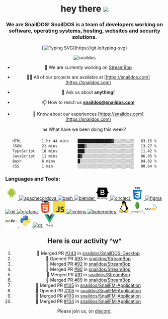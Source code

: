 <h1 align="center">hey there <img src="https://media.giphy.com/media/hvRJCLFzcasrR4ia7z/giphy.gif" width="25px"></h1>
<h3 align="center">We are SnailDOS! SnailDOS is a team of developers working on software, operating systems, hosting, websites and security solutions.</h3>

<div align="center">

[![Typing SVG](https://readme-typing-svg.herokuapp.com?color=%23F7BD27&center=true&multiline=true&lines=We+love+coding!;We+support+open+source!;So%2C+check+our+repos+and+follow+us!+;Star+our+work!+It+keeps+us+motivated.)](https://git.io/typing-svg)

</div>

<p align="center"> <img src="https://komarev.com/ghpvc/?username=snaildos&label=Profile%20views&color=0e75b6&style=flat" alt="snaildos" /> </p>

<div align="center">

- 🔭 We are currently working on [StreamBop](https://snaildos.com/streambop)

- 👨‍💻 All of our projects are available at [https://snaildos.com](https://snaildos.com)

- 💬 Ask us about **anything!**

- 📫 How to reach us **snaildos@snaildos.com**

- 📄 Know about our experiences [https://snaildos.com](https://snaildos.com)
</div>

<p align="center">📊 What have we been doing this week?</p>

<div align="center">

<!--START_SECTION:waka-->

```text
HTML         1 hr 44 mins    ███████████████▓░░░░░░░░░   63.15 %
JSON         21 mins         ███▒░░░░░░░░░░░░░░░░░░░░░   13.27 %
TypeScript   18 mins         ███░░░░░░░░░░░░░░░░░░░░░░   11.42 %
JavaScript   11 mins         █▓░░░░░░░░░░░░░░░░░░░░░░░   06.95 %
Bash         6 mins          █░░░░░░░░░░░░░░░░░░░░░░░░   04.02 %
CSS          1 min           ░░░░░░░░░░░░░░░░░░░░░░░░░   00.64 %
```

<!--END_SECTION:waka-->

</div>

<div align="center">

<h3 align="left">Languages and Tools:</h3>
<p align="left"> <a href="https://developer.android.com" target="_blank"> <img src="https://raw.githubusercontent.com/devicons/devicon/master/icons/android/android-original-wordmark.svg" alt="android" width="40" height="40"/> </a> <a href="https://cordova.apache.org/" target="_blank"> <img src="https://www.vectorlogo.zone/logos/apache_cordova/apache_cordova-icon.svg" alt="apachecordova" width="40" height="40"/> </a> <a href="https://www.gnu.org/software/bash/" target="_blank"> <img src="https://www.vectorlogo.zone/logos/gnu_bash/gnu_bash-icon.svg" alt="bash" width="40" height="40"/> </a> <a href="https://www.blender.org/" target="_blank"> <img src="https://download.blender.org/branding/community/blender_community_badge_white.svg" alt="blender" width="40" height="40"/> </a> <a href="https://getbootstrap.com" target="_blank"> <img src="https://raw.githubusercontent.com/devicons/devicon/master/icons/bootstrap/bootstrap-plain-wordmark.svg" alt="bootstrap" width="40" height="40"/> </a> <a href="https://circleci.com" target="_blank"> <img src="https://www.vectorlogo.zone/logos/circleci/circleci-icon.svg" alt="circleci" width="40" height="40"/> </a> <a href="https://www.w3schools.com/css/" target="_blank"> <img src="https://raw.githubusercontent.com/devicons/devicon/master/icons/css3/css3-original-wordmark.svg" alt="css3" width="40" height="40"/> </a> <a href="https://www.figma.com/" target="_blank"> <img src="https://www.vectorlogo.zone/logos/figma/figma-icon.svg" alt="figma" width="40" height="40"/> </a> <a href="https://git-scm.com/" target="_blank"> <img src="https://www.vectorlogo.zone/logos/git-scm/git-scm-icon.svg" alt="git" width="40" height="40"/> </a> <a href="https://grafana.com" target="_blank"> <img src="https://www.vectorlogo.zone/logos/grafana/grafana-icon.svg" alt="grafana" width="40" height="40"/> </a> <a href="https://www.w3.org/html/" target="_blank"> <img src="https://raw.githubusercontent.com/devicons/devicon/master/icons/html5/html5-original-wordmark.svg" alt="html5" width="40" height="40"/> </a> <a href="https://developer.mozilla.org/en-US/docs/Web/JavaScript" target="_blank"> <img src="https://raw.githubusercontent.com/devicons/devicon/master/icons/javascript/javascript-original.svg" alt="javascript" width="40" height="40"/> </a> <a href="https://www.jenkins.io" target="_blank"> <img src="https://www.vectorlogo.zone/logos/jenkins/jenkins-icon.svg" alt="jenkins" width="40" height="40"/> </a> <a href="https://kubernetes.io" target="_blank"> <img src="https://www.vectorlogo.zone/logos/kubernetes/kubernetes-icon.svg" alt="kubernetes" width="40" height="40"/> </a> <a href="https://www.linux.org/" target="_blank"> <img src="https://raw.githubusercontent.com/devicons/devicon/master/icons/linux/linux-original.svg" alt="linux" width="40" height="40"/> </a> <a href="https://www.mongodb.com/" target="_blank"> <img src="https://raw.githubusercontent.com/devicons/devicon/master/icons/mongodb/mongodb-original-wordmark.svg" alt="mongodb" width="40" height="40"/> </a> <a href="https://www.mysql.com/" target="_blank"> <img src="https://raw.githubusercontent.com/devicons/devicon/master/icons/mysql/mysql-original-wordmark.svg" alt="mysql" width="40" height="40"/> </a> <a href="https://nodejs.org" target="_blank"> <img src="https://raw.githubusercontent.com/devicons/devicon/master/icons/nodejs/nodejs-original-wordmark.svg" alt="nodejs" width="40" height="40"/> </a> <a href="https://www.python.org" target="_blank"> <img src="https://raw.githubusercontent.com/devicons/devicon/master/icons/python/python-original.svg" alt="python" width="40" height="40"/> </a> <a href="https://www.qt.io/" target="_blank"> <img src="https://upload.wikimedia.org/wikipedia/commons/0/0b/Qt_logo_2016.svg" alt="qt" width="40" height="40"/> </a> <a href="https://vuejs.org/" target="_blank"> <img src="https://raw.githubusercontent.com/devicons/devicon/master/icons/vuejs/vuejs-original-wordmark.svg" alt="vuejs" width="40" height="40"/> </a> </p>

## Here is our activity ^w^
<!--START_SECTION:activity-->
1. 🎉 Merged PR [#243](https://github.com/snaildos/SnailDOS-Desktop/pull/243) in [snaildos/SnailDOS-Desktop](https://github.com/snaildos/SnailDOS-Desktop)
2. 💪 Opened PR [#93](https://github.com/snaildos/StreamBop/pull/93) in [snaildos/StreamBop](https://github.com/snaildos/StreamBop)
3. 🎉 Merged PR [#92](https://github.com/snaildos/StreamBop/pull/92) in [snaildos/StreamBop](https://github.com/snaildos/StreamBop)
4. 🎉 Merged PR [#90](https://github.com/snaildos/StreamBop/pull/90) in [snaildos/StreamBop](https://github.com/snaildos/StreamBop)
5. 🎉 Merged PR [#91](https://github.com/snaildos/StreamBop/pull/91) in [snaildos/StreamBop](https://github.com/snaildos/StreamBop)
6. 🎉 Merged PR [#89](https://github.com/snaildos/StreamBop/pull/89) in [snaildos/StreamBop](https://github.com/snaildos/StreamBop)
7. 🎉 Merged PR [#105](https://github.com/snaildos/SnailFM-Application/pull/105) in [snaildos/SnailFM-Application](https://github.com/snaildos/SnailFM-Application)
8. 💪 Opened PR [#105](https://github.com/snaildos/SnailFM-Application/pull/105) in [snaildos/SnailFM-Application](https://github.com/snaildos/SnailFM-Application)
9. 🎉 Merged PR [#103](https://github.com/snaildos/SnailFM-Application/pull/103) in [snaildos/SnailFM-Application](https://github.com/snaildos/SnailFM-Application)
10. 🎉 Merged PR [#104](https://github.com/snaildos/SnailFM-Application/pull/104) in [snaildos/SnailFM-Application](https://github.com/snaildos/SnailFM-Application)
<!--END_SECTION:activity-->

Please join us, on [discord](https://invite.gg/snaildos).

</div>
